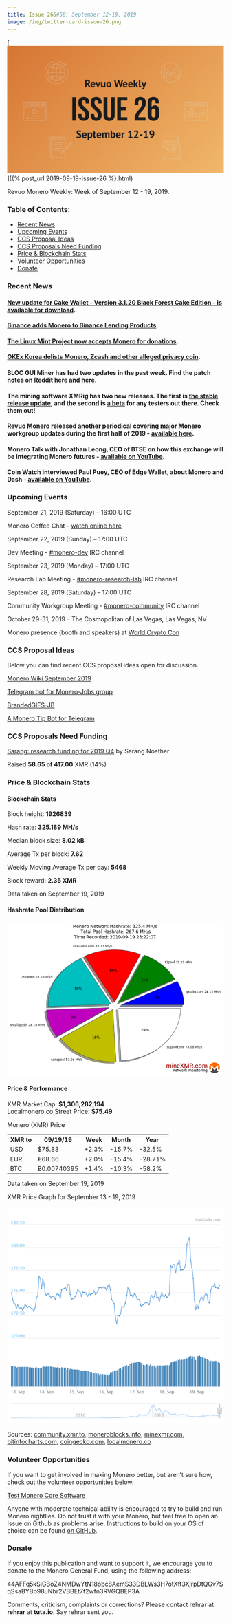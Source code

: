 ```yaml
---
title: Issue 26&#58; September 12-19, 2019
image: /img/twitter-card-issue-26.png
---
```

[<img src="/img/img-issue26.png" alt="Revuo Monero Weekly #26 Slide" class="img-lead">]({% post_url 2019-09-19-issue-26 %}.html)

<p class="text-lead">Revuo Monero Weekly: Week of September 12 - 19, 2019.</p>
<!--more-->

<h3>Table of Contents:</h3>
<ul class="contents">
    <li><a href="#news">Recent News</a></li>
    <li><a href="#events">Upcoming Events</a></li>
    <li><a href="#ideas">CCS Proposal Ideas</a></li>
    <li><a href="#proposals">CCS Proposals Need Funding</a></li>
    <li><a href="#stats">Price & Blockchain Stats</a></li>
    <li><a href="#volunteer">Volunteer Opportunities</a></li>
    <li><a href="#donate">Donate</a></li>
</ul>

<h3 id="news">Recent News</h3>

<div class="newsbyte">
    <h4><a href="https://www.reddit.com/r/Monero/comments/d4musv/update_cake_wallet_version_3120_black_forest_cake/" target="_blank">New update for Cake Wallet - Version 3.1.20 Black Forest Cake Edition - is available for download</a>.
    </h4>
</div>

<div class="newsbyte">
    <h4><a href="https://www.binance.com/en/support/articles/360033808071" target="_blank">Binance adds Monero to Binance Lending Products</a>.
    </h4>
</div>

<div class="newsbyte">
    <h4><a href="https://www.linuxmint.com/donors.php" target="_blank">The Linux Mint Project now accepts Monero for donations</a>.</h4>
</div>

<div class="newsbyte">
    <h4><a href="https://support.okex.co.kr/hc/ko/articles/360033580551" target="_blank">OKEx Korea delists Monero, Zcash and other alleged privacy coin</a>.</h4>
</div>


<div class="newsbyte">
    <h4>BLOC GUI Miner has had two updates in the past week. Find the patch notes on Reddit <a href="https://www.reddit.com/r/Monero/comments/d3ng6c/mine_monero_xmr_with_style_bloc_gui_miner_new/" target="_blank">here</a> and <a href="https://www.reddit.com/r/Monero/comments/d65wge/mine_monero_xmr_with_style_from_macos_windows/" target="_blank">here</a>.
    </h4>
</div>

<div class="newsbyte">
    <h4>The mining software XMRig has two new releases. The first is <a href="https://github.com/xmrig/xmrig/releases/tag/v3.1.2" target="_blank">the stable release update</a>, and the second is <a href="https://github.com/xmrig/xmrig/releases/tag/v4.0.0-beta" target="_blank">a beta</a> for any testers out there. Check them out!</h4>
</div>

<div class="newsbyte">
    <h4>Revuo Monero released another periodical covering major Monero workgroup updates during the first half of 2019 - <a href="https://revuo-monero.com/periodicals/periodical-3-2019.html" target="_blank">available here</a>.</h4>
</div>

<div class="newsbyte">
    <h4>Monero Talk with Jonathan Leong, CEO of BTSE on how this exchange will be integrating Monero futures - <a href="https://youtu.be/jMApMoNhZ0Q" target="_blank">available on YouTube</a>.</h4>
</div>

<div class="newsbyte">
    <h4>Coin Watch interviewed Paul Puey, CEO of Edge Wallet, about Monero and Dash - <a href="https://youtu.be/WxEUO05-aoQ" target="_blank">available on YouTube</a>.</h4>
</div>

<h3 id="events">Upcoming Events</h3>

<div class="event">
    <p class="date" markdown="1">September 21, 2019 (Saturday) – 16:00 UTC</p>
    <p markdown="1">Monero Coffee Chat - <a href="https://www.youtube.com/channel/UCKxLNPJeEjPXOke55i5AIXA" target="_blank">watch online here</a></p>
</div>

<div class="event">
    <p class="date" markdown="1">September 22, 2019 (Sunday) – 17:00 UTC</p>
    <p markdown="1">Dev Meeting - <a href="irc://chat.freenode.net/#monero-dev" target="_blank">#monero-dev</a> IRC channel</p>
</div>

<div class="event">
    <p class="date" markdown="1">September 23, 2019 (Monday) – 17:00 UTC</p>
    <p markdown="1">Research Lab Meeting - <a href="irc://chat.freenode.net/#monero-research-lab" target="_blank">#monero-research-lab</a> IRC channel</p>
</div>

<div class="event">
    <p class="date" markdown="1">September 28, 2019 (Saturday) – 17:00 UTC</p>
    <p markdown="1">Community Workgroup Meeting - <a href="irc://chat.freenode.net/#monero-community" target="_blank">#monero-community</a> IRC channel</p>
</div>

<div class="event">
    <p class="date" markdown="1">October 29-31, 2019 – The Cosmopolitan of Las Vegas, Las Vegas, NV</p>
    <p markdown="1">Monero presence (booth and speakers) at <a href="https://worldcryptocon.com/" target="_blank">World Crypto Con</a></p>
</div>



<h3 id="ideas">CCS Proposal Ideas</h3>

<p>Below you can find recent CCS proposal ideas open for discussion.</p>

<div class="proposal">
<p><a href="https://repo.getmonero.org/monero-project/ccs-proposals/merge_requests/98" target="_blank">Monero Wiki September 2019</a></p>
</div>

<div class="proposal">
<p><a href="https://repo.getmonero.org/monero-project/ccs-proposals/merge_requests/91" target="_blank">Telegram bot for Monero-Jobs group</a></p>
</div>

<div class="proposal">
<p><a href="https://repo.getmonero.org/monero-project/ccs-proposals/merge_requests/88" target="_blank">BrandedGIFS-JB</a></p>
</div>

<div class="proposal">
<p><a href="https://repo.getmonero.org/monero-project/ccs-proposals/merge_requests/86" target="_blank">A Monero Tip Bot for Telegram</a></p>
</div>

<h3 id="proposals">CCS Proposals Need Funding</h3>

<div class="proposal">
    <p><a href="https://ccs.getmonero.org/proposals/sarang-2019-q4.html" target="_blank">Sarang: research funding for 2019 Q4</a> by Sarang Noether</p>
    <p>Raised <b>58.65 of 417.00</b> XMR (14%)</p>
</div>

<h3 id="stats">Price & Blockchain Stats</h3>

<h4 class="stat">Blockchain Stats</h4>

<div class="bcstats">
    <p>Block height: <b>1926839</b></p>
    <p>Hash rate: <b>325.189 MH/s</b></p>
    <p>Median block size: <b>8.02 kB</b></p>
    <p>Average Tx per block: <b>7.62</b></p>
    <p>Weekly Moving Average Tx per day: <b>5468</b></p>
    <p>Block reward: <b>2.35 XMR</b></p>
</div>
<p class="note">Data taken on September 19, 2019</p>

<h4 class="stat">Hashrate Pool Distribution</h4>
<p><img src="/img/hashrate-pool-distribution-0919.png" alt="Hashrate Pool Distribution Pie Chart"/></p>

<h4 class="stat">Price & Performance</h4>

<div class="price-intro">XMR Market Cap:  <b> $1,306,282,194</b><br>Localmonero.co Street Price: <b>$75.49</b></div>

<p class="table-title">Monero (XMR) Price</p>
<table class="price-table">
  <tr class="row1">
    <th>XMR to</th>
    <th>09/19/19</th>
    <th>Week</th>
    <th>Month</th>
    <th>Year</th>
  </tr>
  <tr>
    <td data-th="XMR to">USD</td>
    <td data-th="09/19/19">$75.83</td>
    <td data-th="Week" class="green">+2.3%</td>
    <td data-th="Month" class="red">-15.7%</td>
    <td data-th="Year" class="red">-32.5%</td>
  </tr>
  <tr class="row3">
    <td data-th="XMR to">EUR</td>
    <td data-th="09/19/19">€68.66</td>
    <td data-th="Week" class="green">+2.0%</td>
    <td data-th="Month" class="red">-15.4%</td>
    <td data-th="Year" class="red">-28.71%</td>
  </tr>
  <tr>
    <td data-th="XMR to">BTC</td>
    <td data-th="09/19/19">Ƀ0.00740395</td>
    <td data-th="Week" class="green">+1.4%</td>
    <td data-th="Month" class="red">-10.3%</td>
    <td data-th="Year" class="red">-58.2%</td>
  </tr>
</table>
<p class="note">Data taken on September 19, 2019</p>

<p class="table-title">XMR Price Graph for September 13 - 19, 2019</p>

![XMR Price Graph 09/13/19-09/19/19](/img/weekly-chart-0919.png "XMR Price Graph 09/13/19-09/19/19") 

Sources: <a href="https://community.xmr.to/explorer/mainnet/" target="_blank">community.xmr.to</a>, <a href="https://moneroblocks.info/stats/transaction-stats" target="_blank">moneroblocks.info</a>, <a href="https://minexmr.com/pools.html" target="_blank">minexmr.com</a>, <a href="https://bitinfocharts.com/monero/" target="_blank">bitinfocharts.com</a>, <a href="https://www.coingecko.com/" target="_blank">coingecko.com</a>, <a href="https://localmonero.co/" target="_blank">localmonero.co</a>

<h3 id="volunteer">Volunteer Opportunities</h3>

<p>If you want to get involved in making Monero better, but aren’t sure how, check out the volunteer opportunities below.</p>

<div class="newsbyte">
    <p class="date"><a href="https://github.com/monero-project/monero" target="_blank">Test Monero Core Software</a></p>
    <p>Anyone with moderate technical ability is encouraged to try to build and run Monero nightlies. Do not trust it with your Monero, but feel free to open an Issue on Github as problems arise. Instructions to build on your OS of choice can be found <a href="https://github.com/monero-project/monero#compiling-monero-from-source" target="_blank">on GitHub</a>. </p>
</div>

<h3 id="donate">Donate</h3>

<p markdown="1">If you enjoy this publication and want to support it, we encourage you to donate to the Monero General Fund, using the following address:</p>

<p class="address" markdown="1">44AFFq5kSiGBoZ4NMDwYtN18obc8AemS33DBLWs3H7otXft3XjrpDtQGv7SqSsaBYBb98uNbr2VBBEt7f2wfn3RVGQBEP3A</p>

<!--p><a href="monero:44AFFq5kSiGBoZ4NMDwYtN18obc8AemS33DBLWs3H7otXft3XjrpDtQGv7SqSsaBYBb98uNbr2VBBEt7f2wfn3RVGQBEP3A" class="qr"><img src="/img/donate-monero.png"></a></p-->

Comments, criticism, complaints or corrections? Please contact rehrar at **rehrar** at **tuta.io**. Say rehrar sent you.